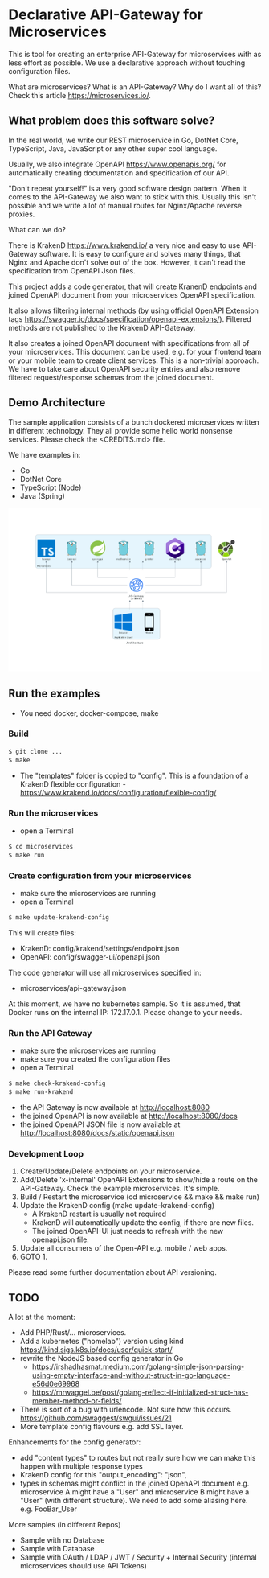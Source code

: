 # Declarative API-Gateway for Microservices

This is tool for creating an enterprise API-Gateway for microservices with as less effort as possible. We use a declarative approach without touching configuration files.

What are microservices? What is an API-Gateway? Why do I want all of this? Check this article <https://microservices.io/>.

## What problem does this software solve?

In the real world, we write our REST microservice in Go, DotNet Core, TypeScript, Java, JavaScript or any other super cool language.

Usually, we also integrate OpenAPI <https://www.openapis.org/> for automatically creating documentation and specification of our API.

"Don't repeat yourself!" is a very good software design pattern. When it comes to the API-Gateway we also want to stick with this. Usually this isn't possible and we write a lot of manual routes for Nginx/Apache reverse proxies.

What can we do?

There is KrakenD <https://www.krakend.io/> a very nice and easy to use API-Gateway software. It is easy to configure and solves many things, that Nginx and Apache don't solve out of the box. However, it can't read the specification from OpenAPI Json files.

This project adds a code generator, that will create KranenD endpoints and joined OpenAPI document from your microservices OpenAPI specification.

It also allows filtering internal methods (by using official OpenAPI Extension tags <https://swagger.io/docs/specification/openapi-extensions/>). Filtered methods are not published to the KrakenD API-Gateway.

It also creates a joined OpenAPI document with specifications from all of your microservices. This document can be used, e.g. for your frontend team or your mobile team to create client services. This is a non-trivial approach. We have to take care about OpenAPI security entries and also remove filtered request/response schemas from the joined document.

## Demo Architecture

The sample application consists of a bunch dockered microservices written in different technology. They all provide some hello world nonsense services. Please check the <CREDITS.md> file.

We have examples in:

  - Go
  - DotNet Core
  - TypeScript (Node)
  - Java (Spring)

![Architecture](docs/architecture.png)


## Run the examples

  - You need docker, docker-compose, make

### Build
``` bash
$ git clone ...
$ make
```

  - The "templates" folder is copied to "config". This is a foundation of a KrakenD flexible configuration - <https://www.krakend.io/docs/configuration/flexible-config/>

### Run the microservices

  - open a Terminal

``` bash
$ cd microservices
$ make run
```

### Create configuration from your microservices

  - make sure the microservices are running
  - open a Terminal

``` bash
$ make update-krakend-config
```

This will create files:
  - KrakenD: config/krakend/settings/endpoint.json
  - OpenAPI: config/swagger-ui/openapi.json

The code generator will use all microservices specified in:
  - microservices/api-gateway.json

At this moment, we have no kubernetes sample. So it is assumed, that Docker runs on the internal IP: 172.17.0.1. Please change to your needs.

### Run the API Gateway

  - make sure the microservices are running
  - make sure you created the configuration files
  - open a Terminal

``` bash
$ make check-krakend-config
$ make run-krakend
```

  - the API Gateway is now available at <http://localhost:8080>
  - the joined OpenAPI is now available at <http://localhost:8080/docs>
  - the joined OpenAPI JSON file is now available at <http://localhost:8080/docs/static/openapi.json>

### Development Loop

  1. Create/Update/Delete endpoints on your microservice.
  2. Add/Delete 'x-internal' OpenAPI Extensions to show/hide a route on the API-Gateway. Check the example microservices. It's simple.
  3. Build / Restart the microservice (cd microservice && make && make run)
  4. Update the KrakenD config (make update-krakend-config)
     - A KrakenD restart is usually not required
     - KrakenD will automatically update the config, if there are new files.
     - The joined OpenAPI-UI just needs to refresh with the new openapi.json file.
  5. Update all consumers of the Open-API e.g. mobile / web apps.
  6. GOTO 1.

Please read some further documentation about API versioning.

## TODO

A lot at the moment:

  - Add PHP/Rust/... microservices.
  - Add a kubernetes ("homelab") version using kind <https://kind.sigs.k8s.io/docs/user/quick-start/>
  - rewrite the NodeJS based config generator in Go
    - <https://irshadhasmat.medium.com/golang-simple-json-parsing-using-empty-interface-and-without-struct-in-go-language-e56d0e69968>
    - <https://mrwaggel.be/post/golang-reflect-if-initialized-struct-has-member-method-or-fields/>
  - There is sort of a bug with urlencode. Not sure how this occurs. <https://github.com/swaggest/swgui/issues/21>
  - More template config flavours e.g. add SSL layer.

Enhancements for the config generator:

  - add "content types" to routes but not really sure how we can make this happen with multiple response types
  - KrakenD config for this "output_encoding": "json",
  - types in schemas might conflict in the joined OpenAPI document e.g. microservice A might have a "User" and microservice B might have a "User" (with different structure). We need to add some aliasing here. e.g. FooBar_User


More samples (in different Repos)

  - Sample with no Database
  - Sample with Database
  - Sample with OAuth / LDAP / JWT / Security + Internal Security (internal microservices should use API Tokens)






